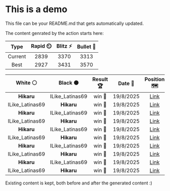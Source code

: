 # This is a demo

This file can be your README.md that gets automatically updated.

The content genrated by the action starts here:

<!--START_SECTION:chessStats-->
<!-- Automatically generated with https://github.com/Balastrong/chess-stats-action -->

| Type | Rapid ⏲️ | Blitz ⚡ | Bullet 🔫 |
|:---:|:---:|:---:|:---:|
| Current | 2839 | 3370 | 3313 |
| Best | 2927 | 3431 | 3570 |

| White ⚪ | Black ⚫ | Result 🏆 | Date 📅 | Position 🗺️ | Type 🕕 |
|:---:|:---:|:---:|:---:|:---:|:---:|
| **Hikaru** | ILike_Latinas69 | win 🥇 | 19/8/2025 | <a href="http://www.ee.unb.ca/cgi-bin/tervo/fen.pl?select=8/5R1p/3P2pk/pK2p3/2N1Pb2/R4P1r/8/3n4 b - - 0 43">Link</a> | Blitz |
| ILike_Latinas69 | **Hikaru** | win 🥇 | 19/8/2025 | <a href="http://www.ee.unb.ca/cgi-bin/tervo/fen.pl?select=2b1k2r/5p2/p4pp1/2r1n1Np/P3P2P/5P2/6P1/3R1RK1 w k - 0 23">Link</a> | Blitz |
| **Hikaru** | ILike_Latinas69 | win 🥇 | 19/8/2025 | <a href="http://www.ee.unb.ca/cgi-bin/tervo/fen.pl?select=5r2/1p2k2p/4R3/p1P1b3/3p3q/1B2BQnP/P7/2K5 b - - 3 33">Link</a> | Blitz |
| ILike_Latinas69 | **Hikaru** | win 🥇 | 19/8/2025 | <a href="http://www.ee.unb.ca/cgi-bin/tervo/fen.pl?select=4k2r/5p2/2q1p3/2bpPpNp/1pnQ1B1P/1P6/r1P3P1/2K2R1R w k - 0 27">Link</a> | Blitz |
| **Hikaru** | ILike_Latinas69 | win 🥇 | 19/8/2025 | <a href="http://www.ee.unb.ca/cgi-bin/tervo/fen.pl?select=3r2k1/pp3ppp/1r6/8/2q5/2Np3P/RP1B1PP1/1K1QR3 b - - 9 29">Link</a> | Blitz |
| ILike_Latinas69 | **Hikaru** | win 🥇 | 19/8/2025 | <a href="http://www.ee.unb.ca/cgi-bin/tervo/fen.pl?select=2r1k2r/2q2p2/3pp2p/1p2N2P/1p4P1/P4Q2/2P5/1K1R4 w k - 0 28">Link</a> | Blitz |
| **Hikaru** | ILike_Latinas69 | win 🥇 | 19/8/2025 | <a href="http://www.ee.unb.ca/cgi-bin/tervo/fen.pl?select=B7/2P3k1/5pp1/3b1p1p/5P1P/8/6r1/2R2K2 b - - 5 39">Link</a> | Blitz |
| ILike_Latinas69 | **Hikaru** | win 🥇 | 19/8/2025 | <a href="http://www.ee.unb.ca/cgi-bin/tervo/fen.pl?select=8/5pk1/p2p2n1/1p3Q2/3br3/P7/3B2P1/6K1 w - - 13 41">Link</a> | Blitz |
| **Hikaru** | ILike_Latinas69 | win 🥇 | 19/8/2025 | <a href="http://www.ee.unb.ca/cgi-bin/tervo/fen.pl?select=2Q5/p7/1pb1r3/1k5p/P2R4/1P2PqB1/1K3P1P/8 b - - 0 32">Link</a> | Blitz |
| ILike_Latinas69 | **Hikaru** | win 🥇 | 19/8/2025 | <a href="http://www.ee.unb.ca/cgi-bin/tervo/fen.pl?select=5q1k/pp6/4Qn1p/3p2pP/8/2P5/P4PP1/6K1 w - - 1 32">Link</a> | Blitz |

<!--END_SECTION:chessStats-->

Existing content is kept, both before and after the generated content :)
